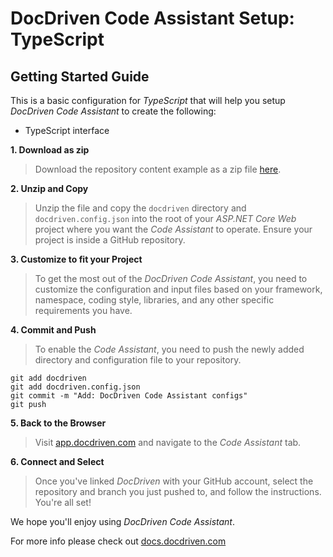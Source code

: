 # DocDriven Code Assistant Setup: TypeScript

## Getting Started Guide

This is a basic configuration for *TypeScript* that will help you setup *DocDriven Code Assistant* to create the following:

- TypeScript interface

**1. Download as zip**

>Download the repository content example as a zip file [here](https://github.com/docdrivencom/code-assistant-setup-typescript/archive/refs/heads/main.zip).


**2. Unzip and Copy**

>Unzip the file and copy the `docdriven` directory and `docdriven.config.json` into the root of your *ASP.NET Core Web* project where you want the *Code Assistant* to operate. Ensure your project is inside a GitHub repository.

**3. Customize to fit your Project**

>To get the most out of the *DocDriven Code Assistant*, you need to customize the configuration and input files based on your framework, namespace, coding style, libraries, and any other specific requirements you have. 


**4. Commit and Push**

>To enable the *Code Assistant*, you need to push the newly added directory and configuration file to your repository.

```shell
git add docdriven
git add docdriven.config.json
git commit -m "Add: DocDriven Code Assistant configs"
git push
```


**5. Back to the Browser**

>Visit [app.docdriven.com](https://app.docdriven.com) and navigate to the *Code Assistant* tab.


**6. Connect and Select**

>Once you've linked *DocDriven* with your GitHub account, select the repository and branch you just pushed to, and follow the instructions. You're all set!


We hope you'll enjoy using *DocDriven Code Assistant*.

For more info please check out [docs.docdriven.com](https://docs.docdriven.com/)